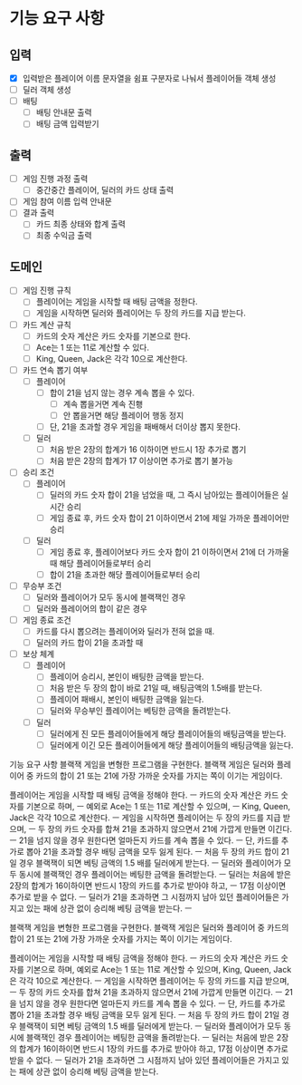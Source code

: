 # 기능 요구 사항

## 입력
- [x] 입력받은 플레이어 이름 문자열을 쉼표 구분자로 나눠서 플레이어들 객체 생성
- [ ] 딜러 객체 생성
- [ ] 배팅
  - [ ] 배팅 안내문 출력
  - [ ] 배팅 금액 입력받기

## 출력
- [ ] 게임 진행 과정 출력
  - [ ] 중간중간 플레이어, 딜러의 카드 상태 출력 
- [ ] 게임 참여 이름 입력 안내문
- [ ] 결과 출력
  - [ ] 카드 최종 상태와 합계 출력
  - [ ] 최종 수익금 출력

## 도메인
- [ ] 게임 진행 규칙
  - [ ] 플레이어는 게임을 시작할 때 배팅 금액을 정한다.
  - [ ] 게임을 시작하면 딜러와 플레이어는 두 장의 카드를 지급 받는다.
- [ ] 카드 계산 규칙
  - [ ] 카드의 숫자 계산은 카드 숫자를 기본으로 한다.
  - [ ] Ace는 1 또는 11로 계산할 수 있다.
  - [ ] King, Queen, Jack은 각각 10으로 계산한다.
- [ ] 카드 연속 뽑기 여부
  - [ ] 플레이어
    - [ ] 합이 21을 넘지 않는 경우 계속 뽑을 수 있다.
      - [ ] 계속 뽑을거면 계속 진횅
      - [ ] 안 뽑을거면 해당 플레이어 행동 정지
    - [ ] 단, 21을 초과할 경우 게임을 패배해서 더이상 뽑지 못한다.
  - [ ] 딜러
    - [ ] 처음 받은 2장의 합계가 16 이하이면 반드시 1장 추가로 뽑기
    - [ ] 처음 받은 2장의 합계가 17 이상이면 추가로 뽑기 불가능
- [ ] 승리 조건
  - [ ] 플레이어
    - [ ] 딜러의 카드 숫자 합이 21을 넘었을 때, 그 즉시 남아있는 플레이어들은 실시간 승리
    - [ ] 게임 종료 후, 카드 숫자 합이 21 이하이면서 21에 제일 가까운 플레이어만 승리
  - [ ] 딜러
    - [ ] 게임 종료 후, 플레이어보다 카드 숫자 합이 21 이하이면서 21에 더 가까울 때 해당 플레이어들로부터 승리
    - [ ] 합이 21을 초과한 해당 플레이어들로부터 승리
- [ ] 무승부 조건
  - [ ] 딜러와 플레이어가 모두 동시에 블랙잭인 경우
  - [ ] 딜러와 플레이어의 합이 같은 경우
- [ ] 게임 종료 조건
  - [ ] 카드를 다시 뽑으려는 플레이어와 딜러가 전혀 없을 때.
  - [ ] 딜러의 카드 합이 21을 초과할 때
- [ ] 보상 체계
  - [ ] 플레이어
    - [ ] 플레이어 승리시, 본인이 배팅한 금액을 받는다.
    - [ ] 처음 받은 두 장의 합이 바로 21일 때, 배팅금액의 1.5배를 받는다. 
    - [ ] 플레이어 패배시, 본인이 배팅한 금액을 잃는다.
    - [ ] 딜러와 무승부인 플레이어는 베팅한 금액을 돌려받는다.
  - [ ] 딜러
    - [ ] 딜러에게 진 모든 플레이어들에게 해당 플레이어들의 배팅금액을 받는다.
    - [ ] 딜러에게 이긴 모든 플레이어들에게 해당 플레이어들의 배팅금액을 잃는다. 

기능 요구 사항
블랙잭 게임을 변형한 프로그램을 구현한다. 블랙잭 게임은 딜러와 플레이어 중 카드의 합이 21 또는 21에 가장 가까운 숫자를 가지는 쪽이 이기는 게임이다.

플레이어는 게임을 시작할 때 배팅 금액을 정해야 한다. ㅡ
카드의 숫자 계산은 카드 숫자를 기본으로 하며, ㅡ
예외로 Ace는 1 또는 11로 계산할 수 있으며, ㅡ
King, Queen, Jack은 각각 10으로 계산한다. ㅡ
게임을 시작하면 플레이어는 두 장의 카드를 지급 받으며, ㅡ
두 장의 카드 숫자를 합쳐 21을 초과하지 않으면서 21에 가깝게 만들면 이긴다. ㅡ
21을 넘지 않을 경우 원한다면 얼마든지 카드를 계속 뽑을 수 있다. ㅡ
단, 카드를 추가로 뽑아 21을 초과할 경우 배팅 금액을 모두 잃게 된다. ㅡ
처음 두 장의 카드 합이 21일 경우 블랙잭이 되면 베팅 금액의 1.5 배를 딜러에게 받는다. ㅡ
딜러와 플레이어가 모두 동시에 블랙잭인 경우 플레이어는 베팅한 금액을 돌려받는다. ㅡ
딜러는 처음에 받은 2장의 합계가 16이하이면 반드시 1장의 카드를 추가로 받아야 하고, ㅡ
17점 이상이면 추가로 받을 수 없다. ㅡ
딜러가 21을 초과하면 그 시점까지 남아 있던 플레이어들은 가지고 있는 패에 상관 없이 승리해 베팅 금액을 받는다. ㅡ





블랙잭 게임을 변형한 프로그램을 구현한다. 
블랙잭 게임은 딜러와 플레이어 중 카드의 합이 21 또는 21에 가장 가까운 숫자를 가지는 쪽이 이기는 게임이다.

플레이어는 게임을 시작할 때 배팅 금액을 정해야 한다. ㅡ
카드의 숫자 계산은 카드 숫자를 기본으로 하며, 예외로 Ace는 1 또는 11로 계산할 수 있으며, King, Queen, Jack은 각각 10으로 계산한다. ㅡ
게임을 시작하면 플레이어는 두 장의 카드를 지급 받으며, ㅡ 
두 장의 카드 숫자를 합쳐 21을 초과하지 않으면서 21에 가깝게 만들면 이긴다. ㅡ 
21을 넘지 않을 경우 원한다면 얼마든지 카드를 계속 뽑을 수 있다. ㅡ
    단, 카드를 추가로 뽑아 21을 초과할 경우 배팅 금액을 모두 잃게 된다. ㅡ
처음 두 장의 카드 합이 21일 경우 블랙잭이 되면 베팅 금액의 1.5 배를 딜러에게 받는다. ㅡ
딜러와 플레이어가 모두 동시에 블랙잭인 경우 플레이어는 베팅한 금액을 돌려받는다. ㅡ
딜러는 처음에 받은 2장의 합계가 16이하이면 반드시 1장의 카드를 추가로 받아야 하고, 17점 이상이면 추가로 받을 수 없다. ㅡ
딜러가 21을 초과하면 그 시점까지 남아 있던 플레이어들은 가지고 있는 패에 상관 없이 승리해 베팅 금액을 받는다.